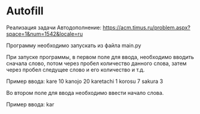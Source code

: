 # Autofill

Реализация задачи Автодополнение: https://acm.timus.ru/problem.aspx?space=1&num=1542&locale=ru

Программу необходимо запускать из файла main.py

При запуске программы, в первом поле для ввода, необходимо вводить сначала слово, потом через пробел количество данного слова, затем через пробел следущее слово и его количество и т.д.

Пример ввода: kare 10 kanojo 20 karetachi 1 korosu 7 sakura 3

Во втором поле для ввода необходимо ввести начало слова.

Пример ввода: kar
